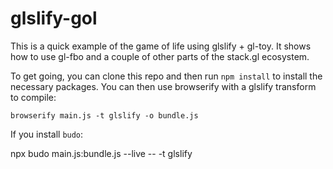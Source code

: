 # glslify-gol

This is a quick example of the game of life using glslify + gl-toy. It shows how to use gl-fbo and a couple of other parts of the stack.gl ecosystem. 

To get going, you can clone this repo and then run `npm install` to install the necessary packages. You can then use browserify with a glslify transform to compile:

`browserify main.js -t glslify -o bundle.js`

If you install `budo`:

npx budo main.js:bundle.js --live -- -t glslify

